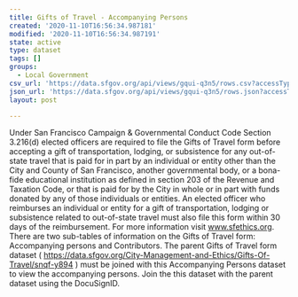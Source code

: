 ```yaml
---
title: Gifts of Travel - Accompanying Persons
created: '2020-11-10T16:56:34.987181'
modified: '2020-11-10T16:56:34.987191'
state: active
type: dataset
tags: []
groups:
  - Local Government
csv_url: 'https://data.sfgov.org/api/views/gqui-q3n5/rows.csv?accessType=DOWNLOAD'
json_url: 'https://data.sfgov.org/api/views/gqui-q3n5/rows.json?accessType=DOWNLOAD'
layout: post

---
```

Under San Francisco Campaign & Governmental Conduct Code Section 3.216(d) elected officers are required to file the Gifts of Travel form before accepting a gift of transportation, lodging, or subsistence for any out-of-state travel that is paid for in part by an individual or entity other than the City and County of San Francisco, another governmental body, or a bona-fide educational institution as defined in section 203 of the Revenue and Taxation Code, or that is paid for by the City in whole or in part with funds donated by any of those individuals or entities. An elected officer who reimburses an individual or entity for a gift of transportation, lodging or subsistence related to out-of-state travel must also file this form within 30 days of the reimbursement. For more information visit www.sfethics.org.
There are two sub-tables of information on the Gifts of Travel form: Accompanying persons and Contributors.  The parent Gifts of Travel form dataset ( https://data.sfgov.org/City-Management-and-Ethics/Gifts-Of-Travel/snqf-y894 ) must be joined with this Accompanying Persons dataset to view the accompanying persons.  Join the this dataset with the parent dataset using the DocuSignID.
